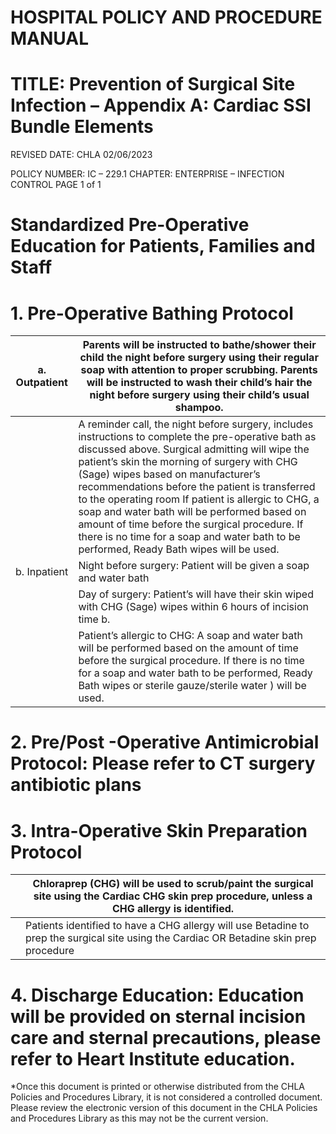 # HOSPITAL POLICY AND PROCEDURE MANUAL

# TITLE: Prevention of Surgical Site Infection – Appendix A: Cardiac SSI Bundle Elements

REVISED DATE: CHLA 02/06/2023

POLICY NUMBER: IC – 229.1 CHAPTER: ENTERPRISE – INFECTION CONTROL PAGE 1 of 1

# Standardized Pre-Operative Education for Patients, Families and Staff

# 1. Pre-Operative Bathing Protocol

|a. Outpatient|Parents will be instructed to bathe/shower their child the night before surgery using their regular soap with attention to proper scrubbing. Parents will be instructed to wash their child’s hair the night before surgery using their child’s usual shampoo.|
|---|---|
| |A reminder call, the night before surgery, includes instructions to complete the pre-operative bath as discussed above. Surgical admitting will wipe the patient’s skin the morning of surgery with CHG (Sage) wipes based on manufacturer’s recommendations before the patient is transferred to the operating room If patient is allergic to CHG, a soap and water bath will be performed based on amount of time before the surgical procedure. If there is no time for a soap and water bath to be performed, Ready Bath wipes will be used.|
|b. Inpatient|Night before surgery: Patient will be given a soap and water bath|
| |Day of surgery: Patient’s will have their skin wiped with CHG (Sage) wipes within 6 hours of incision time b.|
| |Patient’s allergic to CHG: A soap and water bath will be performed based on the amount of time before the surgical procedure. If there is no time for a soap and water bath to be performed, Ready Bath wipes or sterile gauze/sterile water ) will be used.|

# 2. Pre/Post -Operative Antimicrobial Protocol: Please refer to CT surgery antibiotic plans

# 3. Intra-Operative Skin Preparation Protocol

| |Chloraprep (CHG) will be used to scrub/paint the surgical site using the Cardiac CHG skin prep procedure, unless a CHG allergy is identified.|
|---|---|
| |Patients identified to have a CHG allergy will use Betadine to prep the surgical site using the Cardiac OR Betadine skin prep procedure|

# 4. Discharge Education: Education will be provided on sternal incision care and sternal precautions, please refer to Heart Institute education.

*Once this document is printed or otherwise distributed from the CHLA Policies and Procedures Library, it is not considered a controlled document. Please review the electronic version of this document in the CHLA Policies and Procedures Library as this may not be the current version.